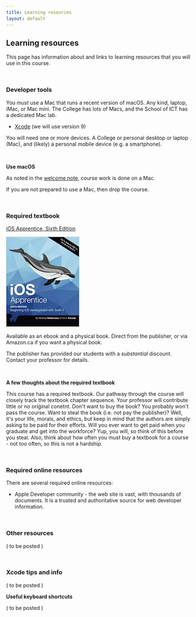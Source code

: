 ```yaml
---
title: Learning resources
layout: default
---
```


## Learning resources

This page has information about and links to learning resources that you will use in this course.

<br>

### Developer tools

You *must* use a Mac that runs a recent version of macOS. Any kind, laptop, iMac, or Mac mini. The College has lots of Macs, and the School of ICT has a dedicated Mac lab. 

* [Xcode](https://developer.apple.com/xcode/) (we will use version 9) 

You will need one or more devices. A College or personal desktop or laptop (Mac), and (likely) a personal mobile device (e.g. a smartphone). 

<br>

**Use macOS**

As noted in the [welcome note](welcome), course work is done on a Mac.

If you are not prepared to use a Mac, then drop the course.

<br>

### Required textbook

[iOS Apprentice, Sixth Edition](https://store.raywenderlich.com/products/ios-apprentice) 

![iOS Apprentice, Sixth Edition](media/ios-apprentice-sixth-edition-cover.jpg)

Available as an ebook and a physical book. Direct from the publisher, or via Amazon.ca if you want a physical book. 

The publisher has provided our students with a *substantial* discount. Contact your professor for details. 

<br>

**A few thoughts about the required textbook**  

This course has a required textbook. Our pathway through the course will closely track the textbook chapter sequence. Your professor will contribute little or no original conetnt. Don't want to buy the book? You probably won't pass the course. Want to steal the book (i.e. not pay the publisher)? Well, it's your life, morals, and ethics, but keep in mind that the authors are simply asking to be paid for their efforts. Will you ever want to get paid when you graduate and get into the workforce? Yup, you will, so think of this before you steal. Also, think about how often you must buy a textbook for a course - not too often, so this is not a hardship. 

<br>

### Required online resources

There are several required online resources:

* Apple Developer community - the web site is vast, with thousands of documents. It is a trusted and authoritative source for web developer information. 

<br>

### Other resources

( to be posted )

<br>

### Xcode tips and info

( to be posted ) 

**Useful keyboard shortcuts**

( to be posted )

<br>
